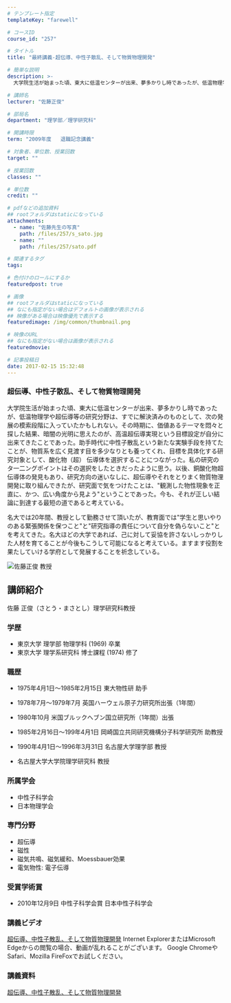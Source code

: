 ```yaml
---
# テンプレート指定
templateKey: "farewell"

# コースID
course_id: "257"

# タイトル
title: "最終講義-超伝導、中性子散乱、そして物質物理開発"

# 簡単な説明
description: >-
  大学院生活が始まった頃、東大に低温センターが出来、夢多かりし時であったが、低温物理学や超伝導等の研究分野は、すでに解決済みのものとして、次の発展の模索段階に入っていたかもしれない。その時期に、価値...

# 講師名
lecturer: "佐藤正俊"

# 部局名
department: "理学部／理学研究科"

# 開講時限
term: "2009年度	退職記念講義"

# 対象者、単位数、授業回数
target: ""

# 授業回数
classes: ""

# 単位数
credit: ""

# pdfなどの追加資料
## rootフォルダはstaticになっている
attachments: 
  - name: "佐藤先生の写真" 
    path: /files/257/s_sato.jpg
  - name: "" 
    path: /files/257/sato.pdf

# 関連するタグ
tags:

# 色付けのロールにするか
featuredpost: true

# 画像
## rootフォルダはstaticになっている
## なにも指定がない場合はデフォルトの画像が表示される
## 映像がある場合は映像優先で表示する
featuredimage: /img/common/thumbnail.png

# 映像のURL
## なにも指定がない場合は画像が表示される
featuredmovie: 

# 記事投稿日
date: 2017-02-15 15:32:48
---
```


### 超伝導、中性子散乱、そして物質物理開発

大学院生活が始まった頃、東大に低温センターが出来、夢多かりし時であったが、低温物理学や超伝導等の研究分野は、すでに解決済みのものとして、次の発展の模索段階に入っていたかもしれない。その時期に、価値あるテ一マを悶々と探した結果、暗闇の光明に思えたのが、高温超伝導実現という目標設定が自分に出来てきたことであった。助手時代に中性子散乱という新たな実験手段を持てたことが、物質系を広く見渡す目を多少なりとも養ってくれ、目標を具体化する研究対象として、酸化物（超） 伝導体を選択することにつながった。私の研究のタ一二ングポイントはその選択をしたときだったように思う。以後、銅酸化物超伝導体の発見もあり、研究方向の迷いなしに、超伝導やそれをとりまく物質物浬開発に取り組んできたが、研究面で気をつけたことは、"観測した物性現象を正直に、かつ、広い角度から見よう"ということであった。今も、それが正しい結論に到達する最短の道であると考えている。

名大では20年間、教授として勤務させて頂いたが、教育面では"学生と思いやりのある緊張関係を保つこと"と"研究指導の責任について自分を偽らないこと"とを考えてきた。名大ほどの大学であれば、己に対して妥協を許さないしっかりした人材を育てることが今後もこうして可能になると考えている。ますます役割を果たしていける学府として発展することを祈念している。

![佐藤正俊 教授](/files/257/s_sato.jpg) 
## 講師紹介

佐藤 正俊（さとう・まさとし）理学研究科教授

### 学歴

* 東京大学 理学部 物理学科 (1969) 卒業
* 東京大学 理学系研究科 博士課程 (1974) 修了

### 職歴

* 1975年4月1日〜1985年2月15日 東大物性研 助手
* 1978年7月〜1979年7月 英国ハーウェル原子力研究所出張（1年間）
* 1980年10月 米国ブルックへブン国立研究所（1年間）出張

* 1985年2月16日〜199年4月1日 岡崎国立共同研究機構分子科学研究所 助教授

* 1990年4月1日〜1996年3月31日 名古屋大学理学部 教授
* 名古屋大学大学院理学研究科 教授

### 所属学会

* 中性子科学会
* 日本物理学会

### 専門分野

* 超伝導
* 磁性
* 磁気共鳴、磁気緩和、Moessbauer効果
* 電気物性: 電子伝導

### 受賞学術賞

* 2010年12月9日 中性子科学会賞 日本中性子科学会

### 講義ビデオ

<a href="http://nuvideo.media.nagoya-u.ac.jp/embed/d82ba8c308e0545007412db1f0d2ce8b387f7010" target="blank">超伝導、中性子散乱、そして物質物理開発</a>
Internet ExplorerまたはMicrosoft Edgeからの閲覧の場合、動画が乱れることがございます。
Google ChromeやSafari、Mozilla FireFoxでお試しください。

### 講義資料

[超伝導、中性子散乱、そして物質物理開発](/files/257/sato.pdf) 
